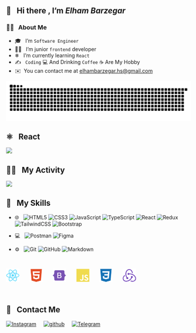 ## 🙌 &nbsp;  Hi there , I’m   *Elham* *Barzegar* 


<h3>👨‍💻 &nbsp; About Me</h3>

- 🎓 &nbsp; I’m `Software Engineer`
- 👩🏻 &nbsp; I’m junior `frontend` developer
- ❄ &nbsp; I’m currently learning `React`
- ✍️ &nbsp; `Coding` 💻 And Drinking `Coffee` ☕ Are My Hobby
- ✉️  You can contact me at [elhambarzegar.hs@gmail.com](mailto:elhambarzegar.hs@gmail.com)



<img align="center" src="https://raw.githubusercontent.com/imrrobat/imrrobat/d1b244e170d2b75fdda3efd499eaaf163f7a617c/images/github-contribution-grid-snake.svg"/>

<br/>

  ## ⚛ &nbsp; React 

<img src="https://sariasan.com/wp-content/uploads/2021/02/word-image-16.jpeg"/>

  <br/>

## 👩‍💻 &nbsp; My Activity 
<img src="https://github-readme-stats.vercel.app/api?username=elham-barzegar&show_icons=true&theme=radical"/>

  <br/>
  
## 💪 &nbsp; My Skills 

- 🌐 &nbsp;
![HTML5](https://img.shields.io/badge/html5-%23E34F26.svg?style=for-the-badge&logo=html5&logoColor=white)
![CSS3](https://img.shields.io/badge/css3-%231572B6.svg?style=for-the-badge&logo=css3&logoColor=white)
![JavaScript](https://img.shields.io/badge/javascript-%23323330.svg?style=for-the-badge&logo=javascript&logoColor=%23F7DF1E)
![TypeScript](https://img.shields.io/badge/typescript-%23007ACC.svg?style=for-the-badge&logo=typescript&logoColor=white) 
![React](https://img.shields.io/badge/react-%2320232a.svg?style=for-the-badge&logo=react&logoColor=%2361DAFB) 
![Redux](https://img.shields.io/badge/redux-%23593d88.svg?style=for-the-badge&logo=redux&logoColor=white) 
![TailwindCSS](https://img.shields.io/badge/tailwindcss-%2338B2AC.svg?style=for-the-badge&logo=tailwind-css&logoColor=white)
![Bootstrap](https://img.shields.io/badge/-Bootstrap-333333?style=flat&logo=bootstrap&logoColor=563D7C)

- 💻 &nbsp;
![Postman](https://img.shields.io/badge/Postman-FF6C37?style=for-the-badge&logo=postman&logoColor=white)
![Figma](https://img.shields.io/badge/figma-%23F24E1E.svg?style=for-the-badge&logo=figma&logoColor=white)

- ⚙️ &nbsp;
![Git](https://img.shields.io/badge/-Git-333333?style=flat&logo=git)
![GitHub](https://img.shields.io/badge/-GitHub-333333?style=flat&logo=github)
![Markdown](https://img.shields.io/badge/-Markdown-333333?style=flat&logo=markdown)

<br/>

<a href="https://reactjs.org/" target="_blank" rel="noreferrer"><img src="https://raw.githubusercontent.com/sabzlearn-ir/sabzlearn-ir/4d2a781931f79c747a132c28eae4ebfbb8eaa7d7/react-colored.svg" width="36" height="36" alt="React" /></a>
&nbsp; &nbsp; &nbsp;
<a href="https://developer.mozilla.org/en-US/docs/Glossary/HTML5" target="_blank" rel="noreferrer"><img src="https://raw.githubusercontent.com/sabzlearn-ir/sabzlearn-ir/4d2a781931f79c747a132c28eae4ebfbb8eaa7d7/html5-colored.svg" width="36" height="36" alt="HTML5" /></a>
&nbsp; &nbsp; &nbsp;
<a href="https://getbootstrap.com/" target="_blank" rel="noreferrer"><img src="https://raw.githubusercontent.com/sabzlearn-ir/sabzlearn-ir/4d2a781931f79c747a132c28eae4ebfbb8eaa7d7/bootstrap-colored.svg" width="36" height="36" alt="Bootstrap" /></a>
&nbsp; &nbsp; &nbsp;
<a href="https://developer.mozilla.org/en-US/docs/Web/JavaScript" target="_blank" rel="noreferrer"><img src="https://raw.githubusercontent.com/sabzlearn-ir/sabzlearn-ir/4d2a781931f79c747a132c28eae4ebfbb8eaa7d7/javascript-colored.svg" width="36" height="36" alt="Javascript" /></a>
&nbsp; &nbsp; &nbsp;
<a href="https://www.w3.org/TR/CSS/#css" target="_blank" rel="noreferrer"><img src="https://raw.githubusercontent.com/sabzlearn-ir/sabzlearn-ir/4d2a781931f79c747a132c28eae4ebfbb8eaa7d7/css3-colored.svg" width="36" height="36" alt="CSS3" /></a>
&nbsp; &nbsp; &nbsp;
<a href="https://redux.js.org/" target="_blank" rel="noreferrer"><img src="https://raw.githubusercontent.com/sabzlearn-ir/sabzlearn-ir/4d2a781931f79c747a132c28eae4ebfbb8eaa7d7/redux-colored.svg" width="36" height="36" alt="Redux" /></a>










<br/>

## 📱 &nbsp; Contact Me 

<a href="https://instagram.com/elham_ehs549"><img width="50px" height="50px" src="https://github.com/user-attachments/assets/e8274602-0bc1-4901-81ab-b2a1f0da1c7c" alt="Instagram" /></a>
&nbsp; &nbsp; <a href="https://github.com/elham-barzegar"><img src="https://img.icons8.com/?size=100&id=3tC9EQumUAuq&format=png&color=000000" width="60px" height="60px" alt="github"/></a>
&nbsp; &nbsp; <a href="https://t.me/elham_hasti"><img width="50px" height="50px" src="https://github.com/user-attachments/assets/9f33b61d-6ef5-45d6-94b9-25eec2138ad0" alt="Telegram"/></a>



